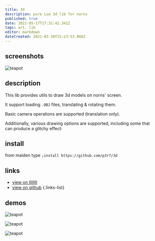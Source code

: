 ```yaml
---
title: 3d
description: pure Lua 3d lib for norns
published: true
date: 2021-05-17T17:31:42.341Z
tags: art, lib
editor: markdown
dateCreated: 2021-03-30T15:23:53.068Z
---
```


## screenshots

![teapot](https://www.eigenbahn.com/assets/gif/norns_3d_teapot.gif)

## description

This lib provides utils to draw 3d models on norns' screen.

It support loading `.OBJ` files, translating & rotating them.

Basic camera operations are supported (translation only).

Additionally, various drawing options are supported, including some that can produce a glitchy effect:

## install

from maiden type
`;install https://github.com/p3r7/3d`

## links

- [view on llllllll](https://llllllll.co/t/3d-pure-lua-3d-lib-for-norns/39622)
- [view on github](https://github.com/p3r7/3d)
{.links-list}

## demos

![teapot](https://www.eigenbahn.com/assets/gif/norns_3d_teapot_live.gif)

![teapot](https://www.eigenbahn.com/assets/gif/norns_3d_glitch.gif)

![teapot](https://www.eigenbahn.com/assets/gif/norns_3d_glitchpercube.gif)
